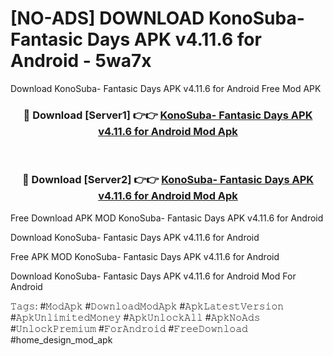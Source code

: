 # [NO-ADS] DOWNLOAD KonoSuba- Fantasic Days APK v4.11.6 for Android - 5wa7x
Download KonoSuba- Fantasic Days APK v4.11.6 for Android Free Mod APK

<div align="center">
<h3>🔴 Download [Server1] 👉👉 <a href="https://apk-comot.site?title=KonoSuba-_Fantasic_Days_APK_v4.11.6_for_Android">KonoSuba- Fantasic Days APK v4.11.6 for Android Mod Apk</a></h3><br>

<h3>🔴 Download [Server2] 👉👉 <a href="https://apk-comot.site?title=KonoSuba-_Fantasic_Days_APK_v4.11.6_for_Android">KonoSuba- Fantasic Days APK v4.11.6 for Android Mod Apk</a></h3>
</div>


Free Download APK MOD KonoSuba- Fantasic Days APK v4.11.6 for Android

Download KonoSuba- Fantasic Days APK v4.11.6 for Android 

Free APK MOD KonoSuba- Fantasic Days APK v4.11.6 for Android 

Download KonoSuba- Fantasic Days APK v4.11.6 for Android Mod For Android

𝚃𝚊𝚐𝚜: #𝙼𝚘𝚍𝙰𝚙𝚔 #𝙳𝚘𝚠𝚗𝚕𝚘𝚊𝚍𝙼𝚘𝚍𝙰𝚙𝚔 #𝙰𝚙𝚔𝙻𝚊𝚝𝚎𝚜𝚝𝚅𝚎𝚛𝚜𝚒𝚘𝚗 #𝙰𝚙𝚔𝚄𝚗𝚕𝚒𝚖𝚒𝚝𝚎𝚍𝙼𝚘𝚗𝚎𝚢 #𝙰𝚙𝚔𝚄𝚗𝚕𝚘𝚌𝚔𝙰𝚕𝚕 #𝙰𝚙𝚔𝙽𝚘𝙰𝚍𝚜 #𝚄𝚗𝚕𝚘𝚌𝚔𝙿𝚛𝚎𝚖𝚒𝚞𝚖 #𝙵𝚘𝚛𝙰𝚗𝚍𝚛𝚘𝚒𝚍 #𝙵𝚛𝚎𝚎𝙳𝚘𝚠𝚗𝚕𝚘𝚊𝚍 #home_design_mod_apk
